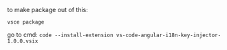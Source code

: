 to make package out of this:

`vsce package `

go to cmd:
`code --install-extension vs-code-angular-i18n-key-injector-1.0.0.vsix`
